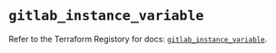 # `gitlab_instance_variable`

Refer to the Terraform Registory for docs: [`gitlab_instance_variable`](https://registry.terraform.io/providers/gitlabhq/gitlab/16.4.0/docs/resources/instance_variable).
